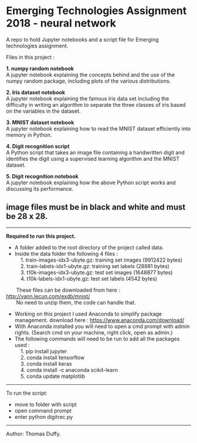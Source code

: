 # Emerging Technologies Assignment 2018 - neural network

A repo to hold Jupyter notebooks and a script file for Emerging technologies assignment.

Files in this project : <br>

**1. numpy random notebook** <br>
A jupyter notebook explaining the concepts behind and the use of the numpy random package, including plots of the various distributions.

**2. Iris dataset notebook** <br>
A jupyter notebook explaining the famous iris data set including the difficulty in writing an algorithm to separate the three classes of iris based on the variables in the dataset.

**3. MNIST dataset notebook** <br>
A jupyter notebook explaining how to read the MNIST dataset efficiently into memory in Python.

**4. Digit recognition script** <br>
A Python script that takes an image file containing a handwritten digit and identifies the digit using a supervised learning algorithm and the MNIST dataset.

**5. Digit recognition notebook** <br>
A jupyter notebook explaining how the above Python script works and discussing its performance.

**image files must be in black and white and must be 28 x 28.**
------
------
**Required to run this project.** 

* A folder added to the root directory of the project called data. 
* Inside the data folder the following 4 files : <br>
&nbsp;&nbsp;&nbsp;&nbsp;1. train-images-idx3-ubyte.gz:  training set images (9912422 bytes) <br>
&nbsp;&nbsp;&nbsp;&nbsp;2. train-labels-idx1-ubyte.gz:  training set labels (28881 bytes) <br>
&nbsp;&nbsp;&nbsp;&nbsp;3. t10k-images-idx3-ubyte.gz:   test set images (1648877 bytes) <br>
&nbsp;&nbsp;&nbsp;&nbsp;4. t10k-labels-idx1-ubyte.gz:   test set labels (4542 bytes)<br>

&nbsp;&nbsp;&nbsp;&nbsp;&nbsp;&nbsp; These files can be downloaded from here : http://yann.lecun.com/exdb/mnist/ <br>
&nbsp;&nbsp;&nbsp;&nbsp;&nbsp;&nbsp; No need to unzip them, the code can handle that.

* Working on this project I used Anaconda to simplify package management. download here : https://www.anaconda.com/download/
* With Anaconda installed you will need to open a cmd prompt with admin rights. (Search cmd on your machine, right click, open as admin.)
* The following commands will need to be run to add all the packages used : <br>
&nbsp;&nbsp;&nbsp;&nbsp;1. pip install jupyter <br>
&nbsp;&nbsp;&nbsp;&nbsp;2. conda install tensorflow <br>
&nbsp;&nbsp;&nbsp;&nbsp;3. conda install keras <br>
&nbsp;&nbsp;&nbsp;&nbsp;4. conda install -c anaconda scikit-learn <br>
&nbsp;&nbsp;&nbsp;&nbsp;5. conda update matplotlib <br>

------

To run the script:

* move to folder with script
* open command prompt 
* enter python digitrec.py


------
Author: Thomas Duffy.
